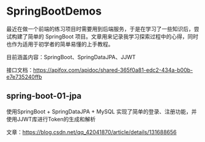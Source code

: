 # SpringBootDemos
最近在做一个前端的练习项目时需要用到后端服务，于是在学习了一些知识后，尝试构建了简单的 SpringBoot 项目。文章用来记录我学习探索过程中的心得，同时也作为适用于初学者的简单易懂的上手教程。

目前涵盖内容：SpringBoot、SpringDataJPA、JJWT

接口文档：https://apifox.com/apidoc/shared-365f0a81-edc2-434a-b00b-e7e735240ffb

## spring-boot-01-jpa

使用SpringBoot + SpringDataJPA + MySQL 实现了简单的登录、注册功能，并使用JJWT库进行Token的生成和解析

文章：https://blog.csdn.net/qq_42041870/article/details/131688656
